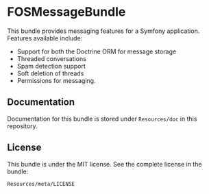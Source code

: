 FOSMessageBundle
================

This bundle provides messaging features for a Symfony application. Features available include:

- Support for both the Doctrine ORM for message storage
- Threaded conversations
- Spam detection support
- Soft deletion of threads
- Permissions for messaging.

Documentation
-------------

Documentation for this bundle is stored under `Resources/doc` in this repository.

License
-------

This bundle is under the MIT license. See the complete license in the bundle:

```
Resources/meta/LICENSE
```

[Read the documentation for the last stable]: https://github.com/FriendsOfSymfony/FOSMessageBundle/blob/master/Resources/doc/00-index.md

[deprecation coming November of this year (2019)]: https://symfony.com/roadmap/2.8